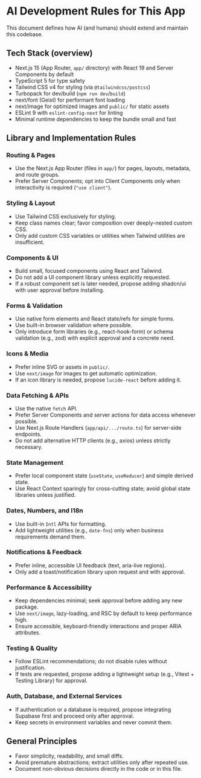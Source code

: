 # AI Development Rules for This App

This document defines how AI (and humans) should extend and maintain this codebase.

## Tech Stack (overview)
- Next.js 15 (App Router, `app/` directory) with React 19 and Server Components by default
- TypeScript 5 for type safety
- Tailwind CSS v4 for styling (via `@tailwindcss/postcss`)
- Turbopack for dev/build (`npm run dev`/`build`)
- next/font (Geist) for performant font loading
- next/image for optimized images and `public/` for static assets
- ESLint 9 with `eslint-config-next` for linting
- Minimal runtime dependencies to keep the bundle small and fast

## Library and Implementation Rules

### Routing & Pages
- Use the Next.js App Router (files in `app/`) for pages, layouts, metadata, and route groups.
- Prefer Server Components; opt into Client Components only when interactivity is required (`"use client"`).

### Styling & Layout
- Use Tailwind CSS exclusively for styling.
- Keep class names clear; favor composition over deeply-nested custom CSS.
- Only add custom CSS variables or utilities when Tailwind utilities are insufficient.

### Components & UI
- Build small, focused components using React and Tailwind.
- Do not add a UI component library unless explicitly requested.
- If a robust component set is later needed, propose adding shadcn/ui with user approval before installing.

### Forms & Validation
- Use native form elements and React state/refs for simple forms.
- Use built-in browser validation where possible.
- Only introduce form libraries (e.g., react-hook-form) or schema validation (e.g., zod) with explicit approval and a concrete need.

### Icons & Media
- Prefer inline SVG or assets in `public/`.
- Use `next/image` for images to get automatic optimization.
- If an icon library is needed, propose `lucide-react` before adding it.

### Data Fetching & APIs
- Use the native `fetch` API.
- Prefer Server Components and server actions for data access whenever possible.
- Use Next.js Route Handlers (`app/api/.../route.ts`) for server-side endpoints.
- Do not add alternative HTTP clients (e.g., axios) unless strictly necessary.

### State Management
- Prefer local component state (`useState`, `useReducer`) and simple derived state.
- Use React Context sparingly for cross-cutting state; avoid global state libraries unless justified.

### Dates, Numbers, and I18n
- Use built-in `Intl` APIs for formatting.
- Add lightweight utilities (e.g., `date-fns`) only when business requirements demand them.

### Notifications & Feedback
- Prefer inline, accessible UI feedback (text, aria-live regions).
- Only add a toast/notification library upon request and with approval.

### Performance & Accessibility
- Keep dependencies minimal; seek approval before adding any new package.
- Use `next/image`, lazy-loading, and RSC by default to keep performance high.
- Ensure accessible, keyboard-friendly interactions and proper ARIA attributes.

### Testing & Quality
- Follow ESLint recommendations; do not disable rules without justification.
- If tests are requested, propose adding a lightweight setup (e.g., Vitest + Testing Library) for approval.

### Auth, Database, and External Services
- If authentication or a database is required, propose integrating Supabase first and proceed only after approval.
- Keep secrets in environment variables and never commit them.

## General Principles
- Favor simplicity, readability, and small diffs.
- Avoid premature abstractions; extract utilities only after repeated use.
- Document non-obvious decisions directly in the code or in this file.
